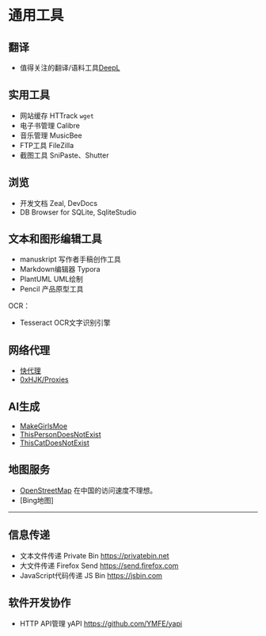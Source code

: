 # 通用工具

## 翻译

- 值得关注的翻译/语料工具[DeepL](https://www.deepl.com/)

## 实用工具

- 网站缓存 HTTrack `wget`
- 电子书管理 Calibre
- 音乐管理 MusicBee
- FTP工具 FileZilla
- 截图工具 SniPaste、Shutter

## 浏览

- 开发文档 Zeal, DevDocs
- DB Browser for SQLite, SqliteStudio

## 文本和图形编辑工具

- manuskript 写作者手稿创作工具
- Markdown编辑器 Typora
- PlantUML UML绘制
- Pencil 产品原型工具

OCR：

- Tesseract OCR文字识别引擎

## 网络代理

- [快代理](https://www.kuaidaili.com/)
- [0xHJK/Proxies](https://github.com/0xHJK/Proxies)

## AI生成

- [MakeGirlsMoe](https://make.girls.moe/)
- [ThisPersonDoesNotExist](https://thispersondoesnotexist.com/)
- [ThisCatDoesNotExist](https://thiscatdoesnotexist.com/)

## 地图服务

- [OpenStreetMap](https://www.openstreetmap.org/) 在中国的访问速度不理想。
- [Bing地图]

---

## 信息传递

- 文本文件传递 Private Bin <https://privatebin.net>
- 大文件传递 Firefox Send <https://send.firefox.com>
- JavaScript代码传递 JS Bin <https://jsbin.com>

## 软件开发协作

- HTTP API管理 yAPI <https://github.com/YMFE/yapi>
